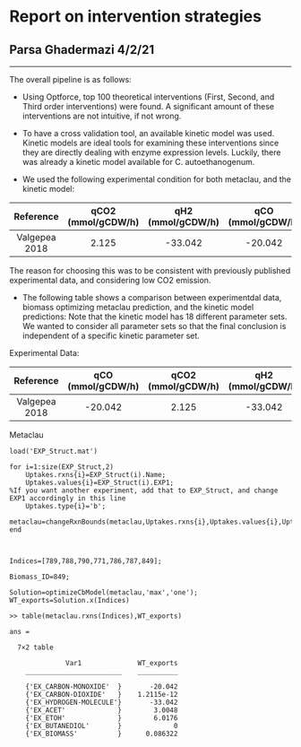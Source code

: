 # Report on intervention strategies
## Parsa Ghadermazi 4/2/21

-----
The overall pipeline is as follows:

* Using Optforce, top 100 theoretical interventions (First, Second, and Third order interventions) were found. A significant amount of these interventions are not intuitive, if not wrong.

* To have a cross validation tool, an available kinetic model was used. Kinetic models are
ideal tools for examining these interventions since they are directly dealing with enzyme expression levels. Luckily, there was already a kinetic model available for C. autoethanogenum.

* We used the following experimental condition for both metaclau, and the kinetic model:

| Reference  | qCO2 (mmol/gCDW/h) | qH2 (mmol/gCDW/h) |qCO (mmol/gCDW/h)|
| :---------: | :-----------------------------: | :----------: | :-----: |
| Valgepea 2018| 2.125 |	-33.042 | -20.042 |

The reason for choosing this was to be consistent with previously published experimental data, and considering low CO2 emission. 

* The following table shows a comparison between experimentdal data, biomass optimizing metaclau prediction, and the kinetic model predictions: Note that the kinetic model has 18 different parameter sets. We wanted to consider all parameter sets so that the final conclusion is independent of a specific kinetic parameter set. 

Experimental Data:


| Reference	| qCO (mmol/gCDW/h) | qCO2 (mmol/gCDW/h) | qH2 (mmol/gCDW/h) |  qAcet (mmol/gCDW/h)	| qetoh (mmol/gCDW/h) | qBDO (mmol/gCDW/h)| u(h-1) | 
| :-------: | :-------: | :-------: | :-------: | :-------: | :-------: | :-------: | :-----:|
| Valgepea 2018 |	-20.042 |	2.125 |	-33.042 |	1.083 |	9.042	| 0 |	0.04 |


Metaclau 

```
load('EXP_Struct.mat')

for i=1:size(EXP_Struct,2)
    Uptakes.rxns{i}=EXP_Struct(i).Name;
    Uptakes.values{i}=EXP_Struct(i).EXP1;                                     %If you want another experiment, add that to EXP_Struct, and change EXP1 accordingly in this line
    Uptakes.type{i}='b';
    metaclau=changeRxnBounds(metaclau,Uptakes.rxns{i},Uptakes.values{i},Uptakes.type{i})
end



Indices=[789,788,790,771,786,787,849];

Biomass_ID=849;

Solution=optimizeCbModel(metaclau,'max','one');
WT_exports=Solution.x(Indices)

>> table(metaclau.rxns(Indices),WT_exports)

ans =

  7×2 table

              Var1              WT_exports
    ________________________    __________

    {'EX_CARBON-MONOXIDE'  }       -20.042
    {'EX_CARBON-DIOXIDE'   }    1.2115e-12
    {'EX_HYDROGEN-MOLECULE'}       -33.042
    {'EX_ACET'             }        3.0048
    {'EX_ETOH'             }        6.0176
    {'EX_BUTANEDIOL'       }             0
    {'EX_BIOMASS'          }      0.086322
    
```
